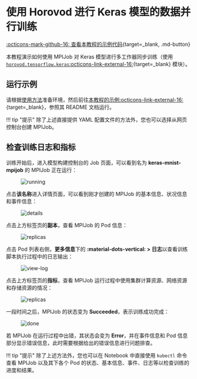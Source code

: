 # 使用 Horovod 进行 Keras 模型的数据并行训练

[:octicons-mark-github-16: 查看本教程的示例代码](https://github.com/t9k/tutorial-examples/tree/master/job/mpijob/horovod-keras){target=_blank, .md-button}

本教程演示如何使用 MPIJob 对 Keras 模型进行多工作器同步训练（使用 [`horovod.tensorflow.keras`:octicons-link-external-16:](https://horovod.readthedocs.io/en/stable/api.html#module-horovod.tensorflow.keras){target=_blank} 模块）。

## 运行示例

请根据[使用方法](https://github.com/t9k/tutorial-examples/blob/master/docs/README-zh.md#%E4%BD%BF%E7%94%A8%E6%96%B9%E6%B3%95)准备环境，然后前往[本教程的示例:octicons-link-external-16:](https://github.com/t9k/tutorial-examples/tree/master/job/mpijob/horovod-keras){target=_blank}，参照其 README 文档运行。

!!! tip "提示"
    除了上述直接提供 YAML 配置文件的方法外，您也可以选择从网页控制台创建 MPIJob。

## 检查训练日志和指标

训练开始后，进入模型构建控制台的 Job 页面，可以看到名为 **keras-mnist-mpijob** 的 MPIJob 正在运行：

<figure class="screenshot">
    <img alt="running" src="../../../assets/guide/run-distributed-training/horovod/multiworker-training-of-keras-model/running.png" class="screenshot"/>
</figure>

点击**该名称**进入详情页面，可以看到刚才创建的 MPIJob 的基本信息、状况信息和事件信息：

<figure class="screenshot">
    <img alt="details" src="../../../assets/guide/run-distributed-training/horovod/multiworker-training-of-keras-model/details.png" class="screenshot"/>
</figure>

点击上方标签页的**副本**，查看 MPIJob 的 Pod 信息：

<figure class="screenshot">
    <img alt="replicas" src="../../../assets/guide/run-distributed-training/horovod/multiworker-training-of-keras-model/replicas.png" class="screenshot"/>
</figure>

点击 Pod 列表右侧，**更多信息**下的 **:material-dots-vertical:&nbsp;> 日志**以查看训练脚本执行过程中的日志输出：

<figure class="screenshot">
    <img alt="view-log" src="../../../assets/guide/run-distributed-training/horovod/multiworker-training-of-keras-model/view-log.png" class="screenshot"/>
</figure>

点击上方标签页的**指标**，查看 MPIJob 运行过程中使用集群计算资源、网络资源和存储资源的情况：

<figure class="screenshot">
    <img alt="replicas" src="../../../assets/guide/run-distributed-training/horovod/multiworker-training-of-keras-model/metrics.png" class="screenshot"/>
</figure>

一段时间之后，MPIJob 的状态变为 **Succeeded**，表示训练成功完成：

<figure class="screenshot">
    <img alt="done" src="../../../assets/guide/run-distributed-training/horovod/multiworker-training-of-keras-model/done.png" class="screenshot"/>
</figure>

若 MPIJob 在运行过程中出错，其状态会变为 **Error**，并在事件信息和 Pod 信息部分显示错误信息，此时需要根据给出的错误信息进行问题排查。

!!! tip "提示"
    除了上述方法外，您也可以在 Notebook 中直接使用 `kubectl` 命令查看 MPIJob 以及其下各个 Pod 的状态、基本信息、事件、日志等以检查训练的进度和结果。
